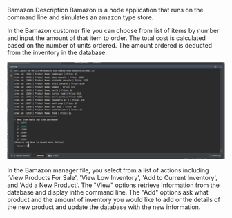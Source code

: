 Bamazon
Description
Bamazon is a node application that runs on the command line and simulates an amazon type store.

In the Bamazon customer file you can choose from list of items by number and input the amount of that item to order. The total cost is calculated based on the number of units ordered. The amount ordered is deducted from the inventory in the database.

![cumster gif](/images/customer.gif/)

In the Bamazon manager file, you select from a list of actions including 'View Products For Sale', 'View Low Inventory', 'Add to Current Inventory', and 'Add a New Product'. The "View" options retrieve information from the database and display inthe command line. The "Add" options ask what product and the amount of inventory you would like to add or the details of the new product and update the database with the new information.

